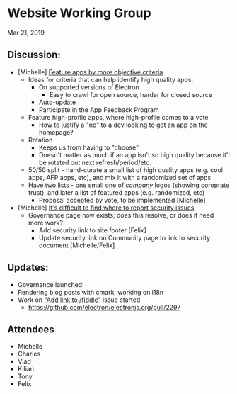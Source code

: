 # Website Working Group

Mar 21, 2019

## Discussion:

- [Michelle] [Feature apps by more objective criteria](https://github.com/electron/electronjs.org/issues/912)
    - Ideas for criteria that can help identify high quality apps:
        - On supported versions of Electron
            - Easy to crawl for open source, harder for closed source
        - Auto-update
        - Participate in the App Feedback Program
    - Feature high-profile apps, where high-profile comes to a vote
        - How to justify a "no" to a dev looking to get an app on the homepage?
    - Rotation
        - Keeps us from having to "choose"
        - Doesn't matter as much if an app isn't so high quality because it'l be rotated out next refresh/period/etc.
    - 50/50 split - hand-curate a small list of high quality apps (e.g. cool apps, AFP apps, etc), and mix it with a randomized set of apps
    - Have two lists - one small one of _company_ logos (showing coroprate trust), and later a list of featured apps (e.g. randomized, etc)
        - Proposal accepted by vote, to be implemented [Michelle]
- [Michelle] [It's difficult to find where to report security issues](https://github.com/electron/electronjs.org/issues/2171)
    - Governance page now exists; does this resolve, or does it need more work?
        - Add security link to site footer [Felix]
        - Update security link on Community page to link to security document [Michelle/Felix]

## Updates:

- Governance launched!
- Rendering blog posts with cmark, working on i18n
- Work on ["Add link to /fiddle"](https://github.com/electron/electronjs.org/issues/2136) issue started
    - https://github.com/electron/electronjs.org/pull/2297

## Attendees

- Michelle
- Charles
- Vlad
- Kilian
- Tony
- Felix
